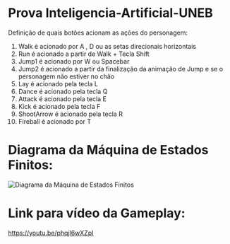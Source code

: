 # Prova Inteligencia-Artificial-UNEB
Definição de quais botões acionam as ações do personagem:
   1. Walk é acionado por A , D ou as setas direcionais horizontais
   2. Run é acionado a partir de Walk + Tecla Shift
   3. Jump1 é acionado por W ou Spacebar
   4. Jump2 é acionado a partir da finalização da animação de Jump e se o personagem não estiver no chão
   5. Lay é acionado pela tecla L
   6. Dance é acionado pela tecla Q
   7. Attack é acionado pela tecla E
   8. Kick é acionado pela tecla F
   9. ShootArrow é acionado pela tecla R
   10. Fireball é acionado por T
       
# Diagrama da Máquina de Estados Finitos:
![Diagrama da Máquina de Estados Finitos](https://github.com/user-attachments/assets/f23efe57-3f25-4871-acbd-b11aeb6edda2)

# Link para vídeo da Gameplay:
https://youtu.be/phqjl6wXZpI
